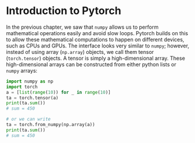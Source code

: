 # Introduction to Pytorch

In the previous chapter, we saw that `numpy` allows us to perform mathematical operations easily and avoid slow loops. Pytorch builds on this to allow these mathematical computations to happen on different devices, such as CPUs and GPUs. The interface looks very similar to `numpy`; however, instead of using array (`np.array`) objects, we call them tensor (`torch.tensor`) objects. A tensor is simply a high-dimensional array. These high-dimensional arrays can be constructed from either python lists or `numpy` arrays:
```python
import numpy as np
import torch
a = [list(range(10)) for _ in range(10)]
ta = torch.tensor(a)
print(ta.sum())
# sum = 450

# or we can write
ta = torch.from_numpy(np.array(a))
print(ta.sum())
# sum = 450
```

